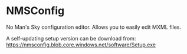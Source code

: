 # NMSConfig
No Man's Sky configuration editor.
Allows you to easily edit MXML files.

A self-updating setup version can be download from:
https://nmsconfig.blob.core.windows.net/software/Setup.exe